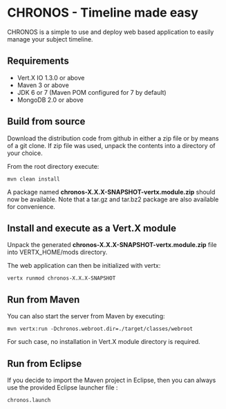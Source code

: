 # CHRONOS - Timeline made easy

CHRONOS is a simple to use and deploy web based application to easily manage your subject timeline.


## Requirements

* Vert.X IO 1.3.0 or above
* Maven 3 or above
* JDK 6 or 7 (Maven POM configured for 7 by default)
* MongoDB 2.0 or above


## Build from source

Download the distribution code from github in either a zip file or by means of a git clone. 
If zip file was used, unpack the contents into a directory of your choice.

From the root directory execute:

	mvn clean install

A package named **chronos-X.X.X-SNAPSHOT-vertx.module.zip** should now be available. 
Note that a tar.gz and tar.bz2 package are also available for convenience.


## Install and execute as a Vert.X module

Unpack the generated **chronos-X.X.X-SNAPSHOT-vertx.module.zip** file into VERTX_HOME/mods directory.

The web application can then be initialized with vertx:

	vertx runmod chronos-X.X.X-SNAPSHOT


## Run from Maven

You can also start the server from Maven by executing:

	mvn vertx:run -Dchronos.webroot.dir=./target/classes/webroot

For such case, no installation in Vert.X module directory is required.


## Run from Eclipse

If you decide to import the Maven project in Eclipse, then you can always use the provided Eclipse launcher file :

	chronos.launch




